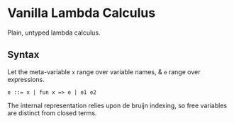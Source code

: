 # Vanilla Lambda Calculus

Plain, untyped lambda calculus.

## Syntax

Let the meta-variable `x` range over variable names, & `e` range over expressions.

```
e ::= x | fun x => e | e1 e2
```

The internal representation relies upon de bruijn indexing, so free variables are distinct from closed terms.
